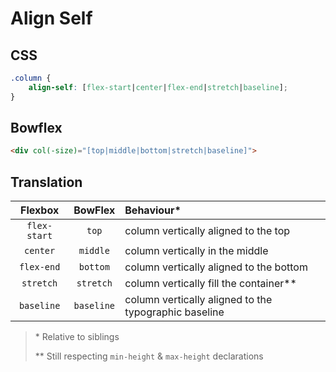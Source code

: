# Align Self

## CSS

```css
.column {
	align-self: [flex-start|center|flex-end|stretch|baseline];
}
```

## Bowflex

```html
<div col(-size)="[top|middle|bottom|stretch|baseline]">
```

## Translation

|Flexbox|BowFlex|Behaviour\*|
|:-----:|:-----:|:----------|
|`flex-start`|`top`|column vertically aligned to the top|
|`center`|`middle`|column vertically in the middle|
|`flex-end`|`bottom`|column vertically aligned to the bottom|
|`stretch`|`stretch`|column vertically fill the container\*\*|
|`baseline`|`baseline`|column vertically aligned to the typographic baseline|

> \* Relative to siblings
>
> \*\* Still respecting `min-height` & `max-height` declarations
